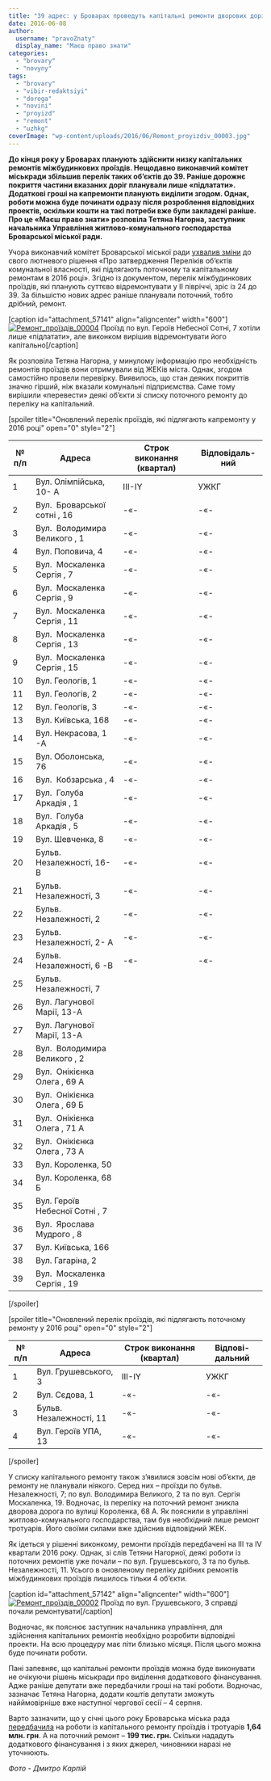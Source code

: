 ```yaml
---
title: "39 адрес: у Броварах проведуть капітальні ремонти дворових доріг"
date: 2016-06-08
author: 
  username: "pravoZnaty"
  display_name: "Маєш право знати"
categories: 
  - "brovary"
  - "novyny"
tags: 
  - "brovary"
  - "vibir-redaktsiyi"
  - "doroga"
  - "novini"
  - "proyizd"
  - "remont"
  - "uzhkg"
coverImage: "wp-content/uploads/2016/06/Remont_proyizdiv_00003.jpg"
---
```


**До кінця року у Броварах планують здійснити низку капітальних ремонтів міжбудинкових проїздів. Нещодавно виконавчий комітет міськради збільшив перелік таких об’єктів до 39. Раніше дорожнє покриття частини вказаних доріг планували лише «підлатати». Додаткові гроші на капремонти планують виділити згодом. Однак, роботи можна буде починати одразу після розроблення відповідних проектів, оскільки кошти на такі потреби вже були закладені раніше. Про це «Маєш право знати» розповіла Тетяна Нагорна, заступник начальника Управління житлово-комунального господарства Броварської міської ради.**

Учора виконавчий комітет Броварської міської ради [ухвалив зміни](http://docs.brovary.org/p37176/07.06.2016/331) до свого лютневого рішення «Про затвердження Переліків об’єктів комунальної власності, які підлягають поточному та капітальному ремонтам в 2016 році». Згідно із документом, перелік міжбудинкових проїздів, які планують суттєво відремонтувати у ІІ півріччі, зріс із 24 до 39. За більшістю нових адрес раніше планували поточний, тобто дрібний, ремонт.

\[caption id="attachment\_57141" align="aligncenter" width="600"\][![Ремонт_проїздів_00004](https://mpz.brovary.org/wp-content/uploads/2016/06/Remont_proyizdiv_00004.jpg)](https://mpz.brovary.org/wp-content/uploads/2016/06/Remont_proyizdiv_00004.jpg) Проїзд по вул. Героїв Небесної Сотні, 7 хотіли лише «підлатати», але виконком вирішив відремонтувати його капітально\[/caption\]

Як розповіла Тетяна Нагорна, у минулому інформацію про необхідність ремонтів проїздів вони отримували від ЖЕКів міста. Однак, згодом самостійно провели перевірку. Виявилось, що стан деяких покриттів значно гірший, ніж вказали комунальні підприємства. Саме тому вирішили «перевести» деякі об’єкти зі списку поточного ремонту до переліку на капітальний.

\[spoiler title="Оновлений перелік проїздів, які підлягають капремонту у 2016 році" open="0" style="2"\]

| № п/п | Адреса |   Строк виконання  (квартал) |   Відповідаль- ний |
| --- | --- | --- | --- |
| 1 | Вул. Олімпійська, 10- А | III-IY | УЖКГ |
| 2 | Вул.  Броварської сотні , 16 | \-«- | \-«- |
| 3 | Вул.  Володимира Великого , 1 | \-«- | \-«- |
| 4 | Вул. Поповича, 4 | \-«- | \-«- |
| 5 | Вул.  Москаленка Сергія , 7 | \-«- | \-«- |
| 6 | Вул.  Москаленка Сергія , 9 | \-«- | \-«- |
| 7 | Вул.  Москаленка Сергія , 11 | \-«- | \-«- |
| 8 | Вул.  Москаленка Сергія , 13 | \-«- | \-«- |
| 9 | Вул.  Москаленка Сергія , 15 | \-«- | \-«- |
| 10 | Вул. Геологів, 1 | \-«- | \-«- |
| 11 | Вул. Геологів, 2 | \-«- | \-«- |
| 12 | Вул. Геологів, 3 | \-«- | \-«- |
| 13 | Вул. Київська, 168 | \-«- | \-«- |
| 14 | Вул. Некрасова, 1 -А | \-«- | \-«- |
| 15 | Вул. Оболонська, 76 | \-«- | \-«- |
| 16 | Вул.  Кобзарська , 4 | \-«- | \-«- |
| 17 | Вул.  Голуба Аркадія , 1 | \-«- | \-«- |
| 18 | Вул.  Голуба Аркадія , 5 | \-«- | \-«- |
| 19 | Вул. Шевченка, 8 | \-«- | \-«- |
| 20 | Бульв. Незалежності, 16- В | \-«- | \-«- |
| 21 | Бульв. Незалежності, 3 | \-«- | \-«- |
| 22 | Бульв. Незалежності, 2 | \-«- | \-«- |
| 23 | Бульв. Незалежності, 2- А | \-«- | \-«- |
| 24 | Бульв. Незалежності, 6 -В | \-«- | \-«- |
| 25 | Бульв. Незалежності, 7 |  |  |
| 26 | Вул. Лагунової Марії, 13-А |  |  |
| 27 | Вул. Лагунової Марії, 13-А |  |  |
| 28 | Вул.  Володимира Великого , 2 |  |  |
| 29 | Вул.  Онікієнка Олега , 69 А |  |  |
| 30 | Вул.  Онікієнка Олега , 69 Б |  |  |
| 31 | Вул.  Онікієнка Олега , 71 А |  |  |
| 32 | Вул.  Онікієнка Олега , 73 А |  |  |
| 33 | Вул. Короленка, 50 |  |  |
| 34 | Вул. Короленка, 68 Б |  |  |
| 35 | Вул. Героїв Небесної Сотні , 7 |  |  |
| 36 | Вул.  Ярослава Мудрого , 8 |  |  |
| 37 | Вул. Київська, 166 |  |  |
| 38 | Вул. Гагаріна, 2 |  |  |
| 39 | Вул.  Москаленка Сергія , 19 |  |  |

\[/spoiler\]

\[spoiler title="Оновлений перелік проїздів, які підлягають поточному ремонту у 2016 році" open="0" style="2"\]

| № п/п | Адреса |   Строк виконання  (квартал) |   Відпові- дальний |
| --- | --- | --- | --- |
| 1 | Вул. Грушевського, 3 | III-IY | УЖКГ |
| 2 | Вул. Сєдова, 1 | \-«- | \-«- |
| 3 | Бульв. Незалежності, 11 | \-«- | \-«- |
| 4 | Вул. Героїв УПА, 13 | \-«- | \-«- |

\[/spoiler\]

У списку капітального ремонту також з’явилися зовсім нові об’єкти, де ремонту не планували ніякого. Серед них – проїзди по бульв. Незалежності, 7; по вул. Володимира Великого, 2 та по вул. Сергія Москаленка, 19. Водночас, із переліку на поточний ремонт зникла дворова дорога по вулиці Короленка, 68 А. Як пояснили в управлінні житлово-комунального господарства, там був необхідний лише ремонт тротуарів. Його своїми силами вже здійснив відповідний ЖЕК.

Як ідеться у рішенні виконкому, ремонти проїздів передбачені на ІІІ та ІV квартали 2016 року. Однак, зі слів Тетяни Нагорної, деякі роботи із поточних ремонтів уже почали – по вул. Грушевського, 3 та по бульв. Незалежності, 11. Усього в оновленому переліку дрібних ремонтів міжбудинкових проїздів лишилось тільки 4 об’єкти.

\[caption id="attachment\_57142" align="aligncenter" width="600"\][![Ремонт_проїздів_00002](https://mpz.brovary.org/wp-content/uploads/2016/06/Remont_proyizdiv_00002.jpg)](https://mpz.brovary.org/wp-content/uploads/2016/06/Remont_proyizdiv_00002.jpg) Проїзд по вул. Грушевського, 3 справді почали ремонтувати\[/caption\]

Водночас, як пояснює заступник начальника управління, для здійснення капітальних ремонтів необхідно розробити відповідні проекти. На всю процедуру має піти близько місяця. Після цього можна буде починати роботи.

Пані запевняє, що капітальні ремонти проїздів можна буде виконувати не очікуючи рішень міськради про виділення додаткового фінансування. Адже раніше депутати вже передбачили гроші на такі роботи. Водночас, зазначає Тетяна Нагорна, додати коштів депутати зможуть найймовірніше вже наступної чергової сесії – 4 серпня.

Варто зазначити, що у січні цього року Броварська міська рада [передбачила](http://www.brovary.kiev.ua/r%D1%96shennya-m%D1%96sko%D1%97-radi-v%D1%96d-2801-2016-%E2%84%96-99-05-07-pro-vnesennya-zm%D1%96n-do-m%D1%96sko%D1%97-programi-utrimannya-ta-r) на роботи із капітального ремонту проїздів і тротуарів **1,64 млн. грн**. А на поточний ремонт – **199 тис. грн.** Скільки нададуть додаткового фінансування і з яких джерел, чиновники наразі не уточнюють.

_Фото - Дмитро Карпій_
